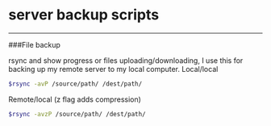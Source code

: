 server backup scripts
=========

---
###File backup

rsync and show progress or files uploading/downloading,
I use this for backing up my remote server to my local computer.
Local/local
```sh
$rsync -avP /source/path/ /dest/path/

```
Remote/local (z flag adds compression)
```sh
$rsync -avzP /source/path/ /dest/path/

```
